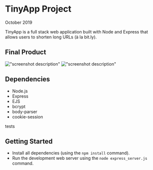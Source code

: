 # TinyApp Project

October 2019

TinyApp is a full stack web application built with Node and Express that allows users to shorten long URLs (à la bit.ly).

## Final Product

!["screenshot description"](#)
!["screenshot description"](#)

## Dependencies

- Node.js
- Express
- EJS
- bcrypt
- body-parser
- cookie-session


tests 

## Getting Started

- Install all dependencies (using the `npm install` command).
- Run the development web server using the `node express_server.js` command.
